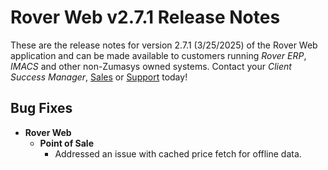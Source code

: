 # Rover Web v2.7.1 Release Notes

<badge text= "Version 2.7.1" vertical="middle" />

<PageHeader />

These are the release notes for version 2.7.1 (3/25/2025) of the Rover Web application and can be made available to customers running _Rover ERP_, _IMACS_ and other non-Zumasys owned systems. Contact your _Client Success Manager_, [Sales](mailto:sales@zumasys.com?subject=Rover%20Web%20v2.7.1) or [Support](mailto:help@zumasys.com?subject=Rover%20Web%20v2.7.1) today!

## Bug Fixes

- **Rover Web**
  - **Point of Sale**
    - Addressed an issue with cached price fetch for offline data.

